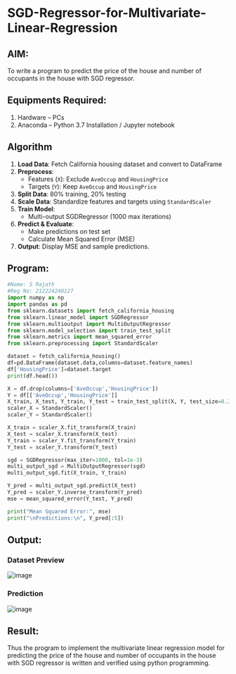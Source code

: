 # SGD-Regressor-for-Multivariate-Linear-Regression

## AIM:
To write a program to predict the price of the house and number of occupants in the house with SGD regressor.

## Equipments Required:
1. Hardware – PCs
2. Anaconda – Python 3.7 Installation / Jupyter notebook

## Algorithm

1. **Load Data**: Fetch California housing dataset and convert to DataFrame
2. **Preprocess**: 
   - Features (`X`): Exclude `AveOccup` and `HousingPrice`
   - Targets (`Y`): Keep `AveOccup` and `HousingPrice`
3. **Split Data**: 80% training, 20% testing
4. **Scale Data**: Standardize features and targets using `StandardScaler`
5. **Train Model**: 
   - Multi-output SGDRegressor (1000 max iterations)
6. **Predict & Evaluate**:
   - Make predictions on test set
   - Calculate Mean Squared Error (MSE)
7. **Output**: Display MSE and sample predictions.

## Program:

```py
#Name: S Rajath
#Reg No: 212224240127
import numpy as np
import pandas as pd
from sklearn.datasets import fetch_california_housing
from sklearn.linear_model import SGDRegressor
from sklearn.multioutput import MultiOutputRegressor
from sklearn.model_selection import train_test_split
from sklearn.metrics import mean_squared_error
from sklearn.preprocessing import StandardScaler

dataset = fetch_california_housing()
df=pd.DataFrame(dataset.data,columns=dataset.feature_names)
df['HousingPrice']=dataset.target
print(df.head())

X = df.drop(columns=['AveOccup','HousingPrice'])
Y = df[['AveOccup','HousingPrice']]
X_train, X_test, Y_train, Y_test = train_test_split(X, Y, test_size=0.2, random_state=42)
scaler_X = StandardScaler()
scaler_Y = StandardScaler()

X_train = scaler_X.fit_transform(X_train)
X_test = scaler_X.transform(X_test)
Y_train = scaler_Y.fit_transform(Y_train)
Y_test = scaler_Y.transform(Y_test)

sgd = SGDRegressor(max_iter=1000, tol=1e-3)
multi_output_sgd = MultiOutputRegressor(sgd)
multi_output_sgd.fit(X_train, Y_train)

Y_pred = multi_output_sgd.predict(X_test)
Y_pred = scaler_Y.inverse_transform(Y_pred)
mse = mean_squared_error(Y_test, Y_pred)

print("Mean Squared Error:", mse)
print("\nPredictions:\n", Y_pred[:5])
```

## Output:

### Dataset Preview
![image](https://github.com/user-attachments/assets/d93d32db-c249-49b7-b9df-9582dc6d069c)

### Prediction

![image](https://github.com/user-attachments/assets/f61848dc-c7ae-4559-b413-f5c953fb4ac3)


## Result:
Thus the program to implement the multivariate linear regression model for predicting the price of the house and number of occupants in the house with SGD regressor is written and verified using python programming.
